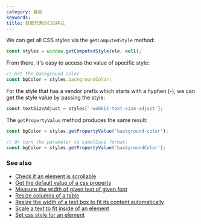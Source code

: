 ```yaml
---
category: 基础
keywords:
title: 获取元素的CSS样式
---
```


We can get all CSS styles via the `getComputedStyle` method:

```js
const styles = window.getComputedStyle(ele, null);
```

From there, it's easy to access the value of specific style:

```js
// Get the background color
const bgColor = styles.backgroundColor;
```

For the style that has a vendor prefix which starts with a hyphen (-), we can get the style value by passing the style:

```js
const textSizeAdjust = styles['-webkit-text-size-adjust'];
```

The `getPropertyValue` method produces the same result:

```js
const bgColor = styles.getPropertyValue('background-color');

// Or turn the parameter to camelCase format:
const bgColor = styles.getPropertyValue('backgroundColor');
```

### See also

-   [Check if an element is scrollable](/check-if-an-element-is-scrollable)
-   [Get the default value of a css property](/get-the-default-value-of-a-css-property)
-   [Measure the width of given text of given font](/measure-the-width-of-given-text-of-given-font)
-   [Resize columns of a table](/resize-columns-of-a-table)
-   [Resize the width of a text box to fit its content automatically](/resize-the-width-of-a-text-box-to-fit-its-content-automatically)
-   [Scale a text to fit inside of an element](/scale-a-text-to-fit-inside-of-an-element)
-   [Set css style for an element](/set-css-style-for-an-element)
